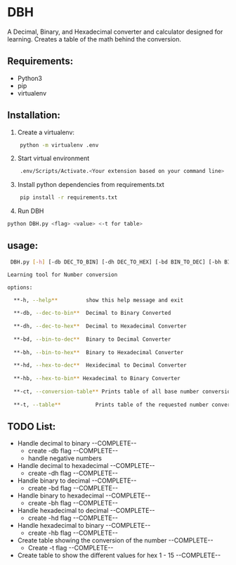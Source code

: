 # DBH
A Decimal, Binary, and Hexadecimal converter and calculator designed for learning. Creates a table of the math
behind the conversion. 

## Requirements:
- Python3
- pip
- virtualenv

## Installation:
1. Create a virtualenv:
```bash
    python -m virtualenv .env
```
2. Start virtual environment
```bash
    .env/Scripts/Activate.<Your extension based on your command line>
```
3. Install python dependencies from requirements.txt
```bash
    pip install -r requirements.txt
```
4. Run DBH
```bash
python DBH.py <flag> <value> <-t for table>
```
    


## usage:
```bash
 DBH.py [-h] [-db DEC_TO_BIN] [-dh DEC_TO_HEX] [-bd BIN_TO_DEC] [-bh BIN_TO_HEX] [-hd HEX_TO_DEC] [-hb HEX_TO_BIN] [-ct] [-t]

Learning tool for Number conversion

options:

  **-h, --help**         show this help message and exit 
  
  **-db, --dec-to-bin**  Decimal to Binary Converted
  
  **-dh, --dec-to-hex**  Decimal to Hexadecimal Converter
  
  **-bd, --bin-to-dec**  Binary to Decimal Converter
  
  **-bh, --bin-to-hex**  Binary to Hexadecimal Converter
  
  **-hd, --hex-to-dec**  Hexidecimal to Decimal Converter
  
  **-hb, --hex-to-bin** Hexadecimal to Binary Converter
  
  **-ct, --conversion-table** Prints table of all base number conversion between hex, bin, and dec
  
  **-t, --table**           Prints table of the requested number conversion
```

## TODO List:
- Handle decimal to binary --COMPLETE--
    - create -db flag --COMPLETE--
    - handle negative numbers
- Handle decimal to hexadecimal --COMPLETE--
    - create -dh flag --COMPLETE--
- Handle binary to decimal --COMPLETE--
    - create -bd flag --COMPLETE--
- Handle binary to hexadecimal --COMPLETE--
    - create -bh flag --COMPLETE--
- Handle hexadecimal to decimal --COMPLETE--
    - create -hd flag --COMPLETE--
- Handle hexadecimal to binary --COMPLETE--
    - create -hb flag --COMPLETE--
- Create table showing the conversion of the number --COMPLETE--
    - Create -t flag --COMPLETE--
- Create table to show the different values for hex 1 - 15 --COMPLETE--
